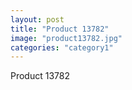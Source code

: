 ```yaml
---
layout: post
title: "Product 13782"
image: "product13782.jpg"
categories: "category1"
---
```

Product 13782
